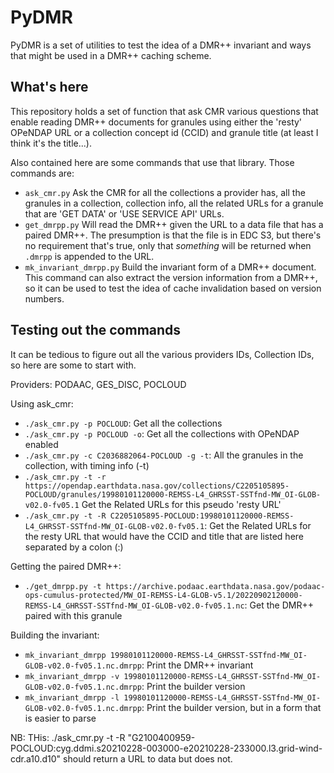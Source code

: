 
# PyDMR
PyDMR is a set of utilities to test the idea of a DMR++ invariant and ways that 
might be used in a DMR++ caching scheme.

## What's here
This repository holds a set of function that ask CMR various questions that
enable reading DMR++ documents for granules using either the 'resty' OPeNDAP
URL or a collection concept id (CCID) and granule title (at least I think it's
the title...).

Also contained here are some commands that use that library. Those commands are:
* `ask_cmr.py` Ask the CMR for all the collections a provider has, all the 
    granules in a collection, collection info, all the related URLs for a
    granule that are 'GET DATA' or 'USE SERVICE API' URLs.
* `get_dmrpp.py` Will read the DMR++ given the URL to a data file that has a paired
    DMR++. The presumption is that the file is in EDC S3, but there's no 
    requirement that's true, only that _something_ will be returned when `.dmrpp`
    is appended to the URL.
* `mk_invariant_dmrpp.py` Build the invariant form of a DMR++ document. This 
    command can also extract the version information from a DMR++, so it can
    be used to test the idea of cache invalidation based on version numbers.

## Testing out the commands
It can be tedious to figure out all the various providers IDs, Collection IDs,
so here are some to start with.

Providers: PODAAC, GES_DISC, POCLOUD

Using ask_cmr:
* `./ask_cmr.py -p POCLOUD`: Get all the collections
* `./ask_cmr.py -p POCLOUD -o`: Get all the collections with OPeNDAP enabled
* `./ask_cmr.py -c C2036882064-POCLOUD -g -t`: All the granules in the collection, with timing info (-t)
* `./ask_cmr.py -t -r https://opendap.earthdata.nasa.gov/collections/C2205105895-POCLOUD/granules/19980101120000-REMSS-L4_GHRSST-SSTfnd-MW_OI-GLOB-v02.0-fv05.1` 
    Get the Related URLs for this pseudo 'resty URL'
* `./ask_cmr.py -t -R C2205105895-POCLOUD:19980101120000-REMSS-L4_GHRSST-SSTfnd-MW_OI-GLOB-v02.0-fv05.1`: 
    Get the Related URLs for the resty URL that would have the CCID and title that are listed here separated
    by a colon (:)

Getting the paired DMR++:
* `./get_dmrpp.py -t https://archive.podaac.earthdata.nasa.gov/podaac-ops-cumulus-protected/MW_OI-REMSS-L4-GLOB-v5.1/20220902120000-REMSS-L4_GHRSST-SSTfnd-MW_OI-GLOB-v02.0-fv05.1.nc`: 
    Get the DMR++ paired with this granule

Building the invariant:
* `mk_invariant_dmrpp 19980101120000-REMSS-L4_GHRSST-SSTfnd-MW_OI-GLOB-v02.0-fv05.1.nc.dmrpp`: Print the DMR++ 
    invariant
* `mk_invariant_dmrpp -v 19980101120000-REMSS-L4_GHRSST-SSTfnd-MW_OI-GLOB-v02.0-fv05.1.nc.dmrpp`: Print the 
    builder version
* `mk_invariant_dmrpp -l 19980101120000-REMSS-L4_GHRSST-SSTfnd-MW_OI-GLOB-v02.0-fv05.1.nc.dmrpp`: Print the 
    builder version, but in a form that is easier to parse

NB: THis: ./ask_cmr.py -t -R "G2100400959-POCLOUD:cyg.ddmi.s20210228-003000-e20210228-233000.l3.grid-wind-cdr.a10.d10" 
should return a URL to data but does not.

